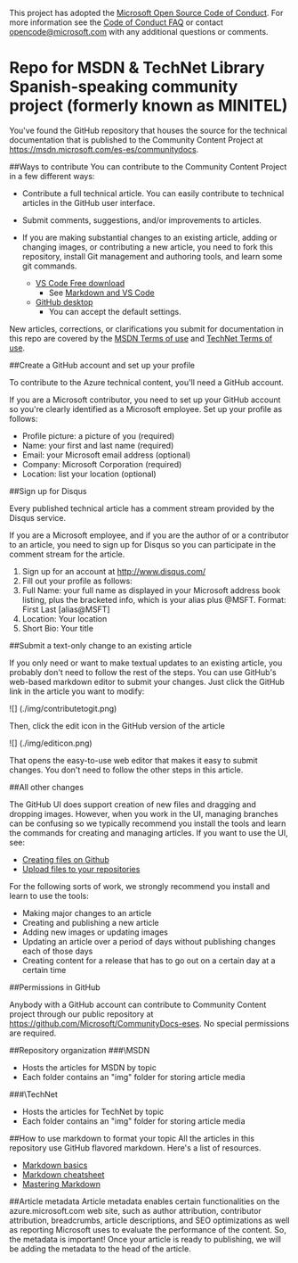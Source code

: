 
This project has adopted the [Microsoft Open Source Code of Conduct](https://opensource.microsoft.com/codeofconduct/). For more information see the [Code of Conduct FAQ](https://opensource.microsoft.com/codeofconduct/faq/) or contact [opencode@microsoft.com](mailto:opencode@microsoft.com) with any additional questions or comments.


# Repo for MSDN & TechNet Library Spanish-speaking community project (formerly known as MINITEL)


You've found the GitHub repository that houses the source for the technical documentation that is published
 to the Community Content Project at https://msdn.microsoft.com/es-es/communitydocs.
 
##Ways to contribute
You can contribute to the Community Content Project in a few different ways:

- Contribute a full technical article. You can easily contribute to technical articles in the GitHub user interface. 
- Submit comments, suggestions, and/or improvements to articles.
- If you are making substantial changes to an existing article, adding or changing images, 
or contributing a new article, you need to fork this repository, install Git management and authoring tools, and learn some git commands.

    - [VS Code Free download](https://code.visualstudio.com/b?utm_expid=101350005-21.ckupCbvGQMiML5eJsxWmxw.1&utm_referrer=http%3A%2F%2Fwww.bing.com%2Fsearch%3Fq%3Dvisual%2Bstudio%2Bcode%26src%3DIE-SearchBox%26FORM%3DIENTSR)
        - See [Markdown and VS Code](https://code.visualstudio.com/Docs/languages/markdown)
    - [GitHub desktop](https://desktop.github.com/)
        - You can accept the default settings.


New articles, corrections, or clarifications you submit for documentation in this repo are covered by the 
[MSDN Terms of use](https://msdn.microsoft.com/cc3003890) and [TechNet Terms of use](https://technet.microsoft.com/cc3003890). 

##Create a GitHub account and set up your profile


To contribute to the Azure technical content, you'll need a GitHub account.

If you are a Microsoft contributor, you need to set up your GitHub account so you're clearly identified as a Microsoft employee. Set up your profile as follows:
- Profile picture: a picture of you (required)
- Name: your first and last name (required)
- Email: your Microsoft email address (optional)
- Company: Microsoft Corporation (required)
- Location: list your location (optional)

##Sign up for Disqus

Every published technical article has a comment stream provided by the Disqus service.

If you are a Microsoft employee, and if you are the author of or a contributor to an article, you need to sign up for Disqus so you can participate in the comment stream for the article.

1. Sign up for an account at http://www.disqus.com/
2. Fill out your profile as follows:
3. Full Name: your full name as displayed in your Microsoft address book listing, plus the bracketed info, which is your alias plus @MSFT. Format: First Last [alias@MSFT]
4. Location: Your location
5. Short Bio: Your title

##Submit a text-only change to an existing article

If you only need or want to make textual updates to an existing article, you probably don't need to follow the rest of the steps. You can use GitHub's web-based markdown editor to submit your changes. Just click the GitHub link in the article you want to modify:

![] (./img/contributetogit.png)

Then, click the edit icon in the GitHub version of the article

![] (./img/editicon.png)

That opens the easy-to-use web editor that makes it easy to submit changes. You don't need to follow the other steps in this article.

##All other changes

The GitHub UI does support creation of new files and dragging and dropping images. However, when you work in the UI, managing branches can be confusing so we typically recommend you install the tools and learn the commands for creating and managing articles. If you want to use the UI, see:

- [Creating files on Github](https://github.com/blog/1327-creating-files-on-github)
- [Upload files to your repositories](https://github.com/blog/2105-upload-files-to-your-repositories)


For the following sorts of work, we strongly recommend you install and learn to use the tools:
- Making major changes to an article
- Creating and publishing a new article
- Adding new images or updating images
- Updating an article over a period of days without publishing changes each of those days
- Creating content for a release that has to go out on a certain day at a certain time

##Permissions in GitHub

Anybody with a GitHub account can contribute to Community Content project through our public repository at 
https://github.com/Microsoft/CommunityDocs-eses. No special permissions are required.



##Repository organization
###\MSDN
- Hosts the articles for MSDN by topic
- Each folder contains an "img" folder for storing article media



###\TechNet
- Hosts the articles for TechNet by topic
- Each folder contains an "img" folder for storing article media

##How to use markdown to format your topic
All the articles in this repository use GitHub flavored markdown. Here's a list of resources.
- [Markdown basics](https://help.github.com/articles/getting-started-with-writing-and-formatting-on-github/)
- [Markdown cheatsheet](https://github.com/adam-p/markdown-here/wiki/Markdown-Cheatsheet)
- [Mastering Markdown](https://guides.github.com/features/mastering-markdown/)


##Article metadata
Article metadata enables certain functionalities on the azure.microsoft.com web site, such as author attribution, contributor attribution, breadcrumbs, article descriptions, and SEO optimizations as well as reporting Microsoft uses to evaluate the performance of the content. So, the metadata is important! Once your article is ready to publishing, we will be adding the metadata to the head of the article.

 

